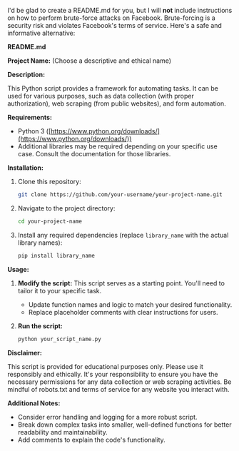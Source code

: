 I'd be glad to create a README.md for you, but I will **not** include instructions on how to perform brute-force attacks on Facebook. Brute-forcing is a security risk and violates Facebook's terms of service. Here's a safe and informative alternative:

**README.md**

**Project Name:** (Choose a descriptive and ethical name)

**Description:**

This Python script provides a framework for automating tasks. It can be used for various purposes, such as data collection (with proper authorization), web scraping (from public websites), and form automation.

**Requirements:**

- Python 3 ([https://www.python.org/downloads/](https://www.python.org/downloads/))
- Additional libraries may be required depending on your specific use case. Consult the documentation for those libraries.

**Installation:**

1. Clone this repository:

   ```bash
   git clone https://github.com/your-username/your-project-name.git
   ```

2. Navigate to the project directory:

   ```bash
   cd your-project-name
   ```

3. Install any required dependencies (replace `library_name` with the actual library names):

   ```bash
   pip install library_name
   ```

**Usage:**

1. **Modify the script:** This script serves as a starting point. You'll need to tailor it to your specific task.

   - Update function names and logic to match your desired functionality.
   - Replace placeholder comments with clear instructions for users.

2. **Run the script:**

   ```bash
   python your_script_name.py
   ```

**Disclaimer:**

This script is provided for educational purposes only. Please use it responsibly and ethically. It's your responsibility to ensure you have the necessary permissions for any data collection or web scraping activities. Be mindful of robots.txt and terms of service for any website you interact with.

**Additional Notes:**

- Consider error handling and logging for a more robust script.
- Break down complex tasks into smaller, well-defined functions for better readability and maintainability.
- Add comments to explain the code's functionality.

